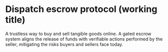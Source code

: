 # Dispatch escrow protocol (working title) 
A trustless way to buy and sell tangible goods online. A gated escrow system aligns the release of funds with verifiable actions performed by the seller, mitigating the risks buyers and sellers face today.